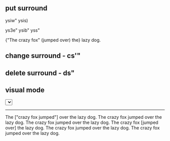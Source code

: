 ## put surround
ysiw"  ysis)

ys3e"
ysib"
yss"

{"The crazy fox" (jumped over) the} lazy dog.

## change surround - cs'"


## delete surround - ds"

## visual mode
<select> S"

**********************************************************


The ["crazy fox jumped"] over the lazy dog.
The crazy fox jumped over the lazy dog.
The crazy fox jumped over the lazy dog.
The crazy fox [jumped over] the lazy dog.
The crazy fox jumped over the lazy dog.
The crazy fox jumped over the lazy dog.

